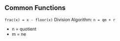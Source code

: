 ## Common Functions
``frac(x) = x - floor(x)``
Division Algorithm: ``n = qm + r``
* n = quotient
* m = ne